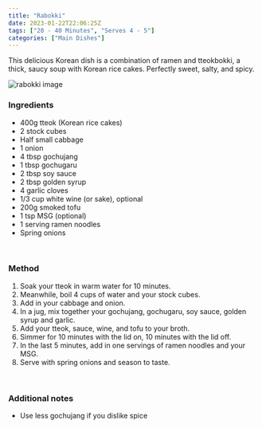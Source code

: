 ```yaml
---
title: "Rabokki"
date: 2023-01-22T22:06:25Z
tags: ["20 - 40 Minutes", "Serves 4 - 5"]
categories: ["Main Dishes"]
---
```

This delicious Korean dish is a combination of ramen and tteokbokki, a thick, saucy soup with Korean rice cakes. Perfectly sweet, salty, and spicy.
&nbsp;

![rabokki image](/rabokki.jpg)

### Ingredients
* 400g tteok (Korean rice cakes)
* 2 stock cubes
* Half small cabbage
* 1 onion
* 4 tbsp gochujang
* 1 tbsp gochugaru
* 2 tbsp soy sauce
* 2 tbsp golden syrup
* 4 garlic cloves
* 1/3 cup white wine (or sake), optional
* 200g smoked tofu
* 1 tsp MSG (optional)
* 1 serving ramen noodles
* Spring onions
&nbsp;

&nbsp;
### Method
1. Soak your tteok in warm water for 10 minutes.
2. Meanwhile, boil 4 cups of water and your stock cubes.
3. Add in your cabbage and onion.
4. In a jug, mix together your gochujang, gochugaru, soy sauce, golden syrup and garlic.
5. Add your tteok, sauce, wine, and tofu to your broth.
6. Simmer for 10 minutes with the lid on, 10 minutes with the lid off.
7. In the last 5 minutes, add in one servings of ramen noodles and your MSG.
8. Serve with spring onions and season to taste.
&nbsp;

&nbsp;
### Additional notes
* Use less gochujang if you dislike spice

